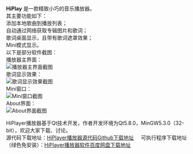 **HiPlay** 是一款精致小巧的音乐播放器。          
其主要功能如下：      
添加本地歌曲到播放列表；   
自动通过网络获取专辑图片和歌词；   
歌词桌面显示，且带有歌词遮罩效果；   
Mini模式显示。    
以下是部分软件截图：    
播放器主界面：       
![播放器主界面截图](http://img.blog.csdn.net/20180310162023177?watermark/2/text/aHR0cDovL2Jsb2cuY3Nkbi5uZXQveGlhb2xvbmczNjE=/font/5a6L5L2T/fontsize/400/fill/I0JBQkFCMA==/dissolve/70/gravity/SouthEast)   
歌词显示效果：     
![歌词显示效果截图](http://img.blog.csdn.net/20180310162004419?watermark/2/text/aHR0cDovL2Jsb2cuY3Nkbi5uZXQveGlhb2xvbmczNjE=/font/5a6L5L2T/fontsize/400/fill/I0JBQkFCMA==/dissolve/70/gravity/SouthEast)    
Mini窗口：     
![Mini窗口截图](http://img.blog.csdn.net/20180310162226560?watermark/2/text/aHR0cDovL2Jsb2cuY3Nkbi5uZXQveGlhb2xvbmczNjE=/font/5a6L5L2T/fontsize/400/fill/I0JBQkFCMA==/dissolve/70/gravity/SouthEast)    
About界面：    
![About界面截图](http://img.blog.csdn.net/20180310162308711?watermark/2/text/aHR0cDovL2Jsb2cuY3Nkbi5uZXQveGlhb2xvbmczNjE=/font/5a6L5L2T/fontsize/400/fill/I0JBQkFCMA==/dissolve/70/gravity/SouthEast)    


HiPlayer播放器基于Qt技术开发，作者开发环境为Qt5.8.0，MinGW5.3.0（32-bit），欢迎大家下载、讨论。      
源代码下载地址：[HiPlayer播放器源代码Github下载地址](https://github.com/xiaolong361/HiPlayer)    
可执行程序下载地址（绿色免安装）：[HiPlayer播放器软件百度网盘下载地址](https://pan.baidu.com/s/17VScymfjDAfltKyH3KTxvA)  
